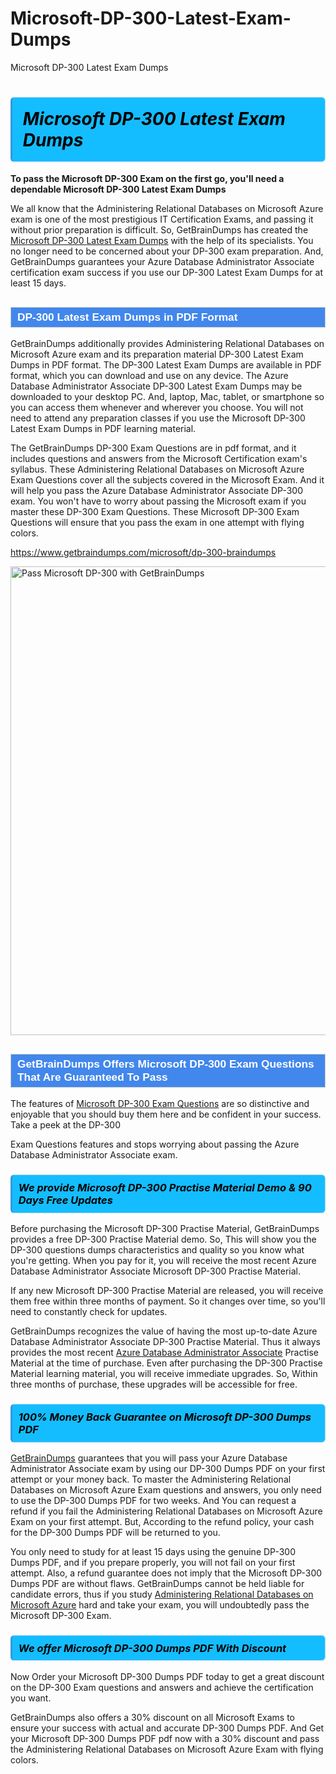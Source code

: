 # Microsoft-DP-300-Latest-Exam-Dumps
Microsoft DP-300 Latest Exam Dumps
<h1><strong><span style="display: block; color: #000000; background: #14BDFF; border: 0.5px solid #AED6F1; border-left: 3px solid #3498DB; padding: .6em; border-radius: 6px;">                     <em>Microsoft DP-300 <span class="exam_variation">Latest Exam Dumps</span> </em>                </span></strong>            </h1>                        <p><strong>To pass the Microsoft DP-300 Exam on the first go, you'll need a dependable Microsoft DP-300 <span class="exam_variation">Latest Exam Dumps</span></strong></p>                        <p>We all know that the Administering Relational Databases on Microsoft Azure exam is one of the most prestigious IT Certification Exams,             and passing it without prior preparation is difficult. So, GetBrainDumps has created the <a href="https://www.getbraindumps.com/microsoft/dp-300-braindumps">Microsoft DP-300 <span class="exam_variation">Latest Exam Dumps</span></a> with the help of its specialists.             You no longer need to be concerned about your DP-300 exam preparation. And, GetBrainDumps guarantees your Azure Database Administrator Associate certification             exam success if you use our DP-300 <span class="exam_variation">Latest Exam Dumps</span> for at least 15 days.</p>                        <h2 style="background: #4287ec; border: 1px solid #cccccc; padding: 5px 10px;">                <span style="color: #ffffff;">                    <span style="font-size: 11pt;">                        <span style="line-height: normal;">                            <span style="font-family: Calibri,sans-serif;">                                <strong>                                    <span style="font-size: 13.0pt;">DP-300 <span class="exam_variation">Latest Exam Dumps</span> in PDF Format</span>                                </strong>                            </span>                        </span>                    </span>                </span>            </h2>                        <p>GetBrainDumps additionally provides Administering Relational Databases on Microsoft Azure exam and its preparation material DP-300 <span class="exam_variation">Latest Exam Dumps</span> in PDF format.             The DP-300 <span class="exam_variation">Latest Exam Dumps</span> are available in PDF format, which you can download and use on any device. The Azure Database Administrator Associate DP-300 <span class="exam_variation">Latest Exam Dumps</span> may be downloaded             to your desktop PC. And, laptop, Mac, tablet, or smartphone so you can access them whenever and wherever you choose. You will not need to attend any preparation classes if you use             the Microsoft DP-300 <span class="exam_variation">Latest Exam Dumps</span> in PDF learning material. </p>                        <p>The GetBrainDumps DP-300 <span class="exam_variation2">Exam Questions</span> are in pdf format, and  it includes questions and answers from the Microsoft Certification exam's syllabus. These             Administering Relational Databases on Microsoft Azure <span class="exam_variation2">Exam Questions</span> cover all the subjects covered in the Microsoft Exam. And it will help you pass the             Azure Database Administrator Associate DP-300 exam. You won't have to worry about passing the Microsoft exam if you master these DP-300 <span class="exam_variation2">Exam Questions</span>.             These Microsoft DP-300 <span class="exam_variation2">Exam Questions</span> will ensure that you pass the exam in one attempt with flying colors.</p>                        <p><a href="https://www.getbraindumps.com/microsoft/dp-300-braindumps">https://www.getbraindumps.com/microsoft/dp-300-braindumps</a></p>                        <p><a href="https://www.getbraindumps.com/"><img src="https://www.getbraindumps.com/images/get-updated-exam-questions-with-discount-getbraindumps.jpg" class="postImage" alt="Pass Microsoft DP-300 with GetBrainDumps" width="750"></a></p>                            <h2 style="background: #4287ec; border: 1px solid #cccccc; padding: 5px 10px;">                <span style="color: #ffffff;">                    <span style="font-size: 11pt;">                        <span style="line-height: normal;">                            <span style="font-family: Calibri,sans-serif;">                                <strong>                                    <span style="font-size: 13.0pt;">GetBrainDumps Offers Microsoft DP-300 <span class="exam_variation2">Exam Questions</span> That Are Guaranteed To Pass</span>                                </strong>                            </span>                        </span>                    </span>                </span>            </h2>                        <p>The features of <a href="https://www.getbraindumps.com/microsoft-braindumps.html">Microsoft DP-300 <span class="exam_variation2">Exam Questions</span></a> are so distinctive and enjoyable that you should buy them here and be confident in your success. Take a peek at the DP-300</p>            <p> <span class="exam_variation2">Exam Questions</span> features and stops worrying about passing the Azure Database Administrator Associate exam.</p>                        <h3>                <strong>                    <span style="display: block; color: #000000; background: #14BDFF; border: 0.5px solid #AED6F1; border-left: 3px solid #3498DB; padding: .6em; border-radius: 6px;">                        <em>We provide Microsoft DP-300 <span class="exam_variation3">Practise Material</span> Demo &amp; 90 Days Free Updates</em>                    </span>                </strong>            </h3>                        <p>Before purchasing the Microsoft DP-300 <span class="exam_variation3">Practise Material</span>, GetBrainDumps provides a free DP-300 <span class="exam_variation3">Practise Material</span> demo. So, This will show you the DP-300 questions dumps             characteristics and quality so you know what you're getting. When you pay for it, you will receive the most recent             Azure Database Administrator Associate Microsoft DP-300 <span class="exam_variation3">Practise Material</span>.</p>                        <p>If any new Microsoft DP-300 <span class="exam_variation3">Practise Material</span> are released, you will receive them free within three months of payment.             So it changes over time, so you'll need to constantly check for updates.</p>                        <p>GetBrainDumps recognizes the value of having the most up-to-date Azure Database Administrator Associate DP-300 <span class="exam_variation3">Practise Material</span>. Thus it always provides the most recent             <a href="https://www.getbraindumps.com/microsoft/azure-database-administrator-associate-braindumps.html">Azure Database Administrator Associate</a> <span class="exam_variation3">Practise Material</span> at the time of purchase. Even after purchasing the DP-300 <span class="exam_variation3">Practise Material</span> learning material, you will receive immediate upgrades.             So, Within three months of purchase, these upgrades will be accessible for free.</p>                        <h3>                <strong>                    <span style="display: block; color: #000000; background: #14BDFF; border: 0.5px solid #AED6F1; border-left: 3px solid #3498DB; padding: .6em; border-radius: 6px;">                        <em>100% Money Back Guarantee on Microsoft DP-300 <span class="exam_variation4">Dumps PDF</span></em>                    </span>                </strong>            </h3>                        <p><a href="https://www.getbraindumps.com/">GetBrainDumps</a> guarantees that you will pass your Azure Database Administrator Associate exam by using our DP-300 <span class="exam_variation4">Dumps PDF</span> on your first attempt or your money back.             To master the Administering Relational Databases on Microsoft Azure Exam questions and answers, you only need to use the DP-300 <span class="exam_variation4">Dumps PDF</span> for             two weeks. And You can request a refund if you fail the Administering Relational Databases on Microsoft Azure Exam on your first attempt. But, According to the refund policy, your cash             for the DP-300 <span class="exam_variation4">Dumps PDF</span> will be returned to you.</p>                        <p>You only need to study for at least 15 days using the genuine DP-300 <span class="exam_variation4">Dumps PDF</span>, and if you prepare properly, you will not fail on your first attempt.             Also, a refund guarantee does not imply that the Microsoft DP-300 <span class="exam_variation4">Dumps PDF</span> are without flaws. GetBrainDumps cannot be held liable for candidate errors,             thus if you study <a href="https://www.getbraindumps.com/microsoft/dp-300-braindumps">Administering Relational Databases on Microsoft Azure</a> hard and take your exam, you will undoubtedly pass the Microsoft DP-300 Exam. </p>                        <h3>                <strong>                    <span style="display: block; color: #000000; background: #14BDFF; border: 0.5px solid #AED6F1; border-left: 3px solid #3498DB; padding: .6em; border-radius: 6px;">                        <em>We offer Microsoft DP-300 <span class="exam_variation4">Dumps PDF</span> With Discount</em>                    </span>                </strong>            </h3>                        <p>Now Order your Microsoft DP-300 <span class="exam_variation4">Dumps PDF</span> today to get a great discount on the DP-300 Exam questions and answers and achieve the certification you want.</p>                        <p>GetBrainDumps also offers a 30% discount on all Microsoft Exams to ensure your success with actual and accurate DP-300 <span class="exam_variation4">Dumps PDF</span>. And Get your Microsoft DP-300 <span class="exam_variation4">Dumps PDF</span>             pdf now with a 30% discount and pass the Administering Relational Databases on Microsoft Azure Exam with flying colors.</p>                    

